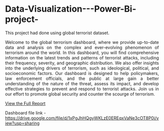 # Data-Visualization---Power-Bi-project-
This project had done using global terrorist dataset.

<p align="justify"> Welcome to the global terrorism dashboard, where we provide up-to-date data and analysis on the complex and ever-evolving phenomenon of terrorism around the world. In this dashboard, you will find comprehensive information on the latest trends and patterns of terrorist attacks, including their frequency, severity, and geographic distribution. We also offer insights into the underlying drivers of terrorism, such as ideological, political, and socioeconomic factors. Our dashboard is designed to help policymakers, law enforcement officials, and the public at large gain a better understanding of the nature of the threat, assess its impact, and develop effective strategies to prevent and respond to terrorist attacks. Join us in our effort to promote global security and counter the scourge of terrorism. </p>

[View the Full Report](https://github.com/SanduniSilva/Data-Visualization---Power-Bi-project-/blob/6032677ed6709e31b31d90b99b90c9275eabff14/Report.pdf)

Dashboard file link - https://drive.google.com/file/d/1xPgJhHQgyWKLzE0EREqxVaNe3cOT8P0i/view?usp=sharing

